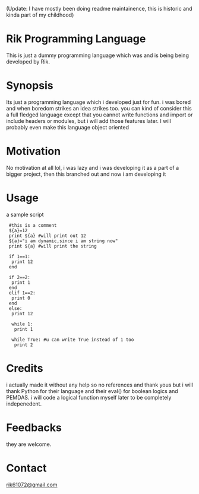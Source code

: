 (Update: I have mostly been doing readme maintainence, this is historic and kinda part of my childhood)
# Rik Programming Language
This is just a dummy programming language which was and is being being developed by Rik.</br>

# Synopsis
Its just a programming language which i developed just for fun. i was bored and when boredom strikes an idea strikes too. you can kind of consider this a full fledged language except that you cannot write functions and import or include headers or modules, but i will add those features later. I will probably even make this language object oriented

# Motivation
No motivation at all lol, i was lazy and i was developing it as a part of a bigger project, then this branched out and now i am developing it

# Usage
a sample script
```
 #this is a comment
 ${a}=12
 print ${a} #will print out 12
 ${a}="i am dynamic,since i am string now" 
 print ${a} #will print the string
 
 if 1==1:
  print 12
 end
 
 if 2==2:
  print 1
 end
 elif 1==2:
  print 0
 end
 else:
  print 12
  
  while 1:
   print 1
  
  while True: #u can write True instead of 1 too
   print 2
```
# Credits
i actually made it without any help so no references and thank yous but i will thank Python for their language and their eval() for boolean logics and PEMDAS. i will code a logical function myself later to be completely indepenedent.

# Feedbacks
they are welcome.

# Contact
rik61072@gmail.com
